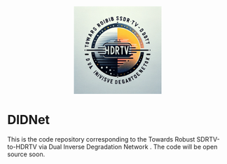 <p align="center">
  <img src='logo.png' alt='LOGO' width='200px'/><br/>
</p>

# DIDNet

This is the code repository corresponding to the Towards Robust SDRTV-to-HDRTV via Dual Inverse Degradation Network .
The code will be open source soon.
